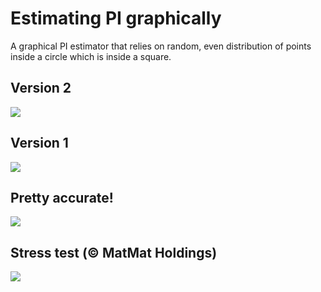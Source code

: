 # Estimating PI graphically

A graphical PI estimator that relies on random, even distribution of points inside a circle which is inside a square.

## Version 2

![](http://puu.sh/oDGtX/8a05bee9fe.png)

## Version 1

![](http://puu.sh/oxJ4v/d9908fa61a.png)

## Pretty accurate!

![](http://puu.sh/oDGUR/56adfc20b0.png)

## Stress test (© MatMat Holdings)

![](https://i.imgur.com/iqwRWnI.png)
